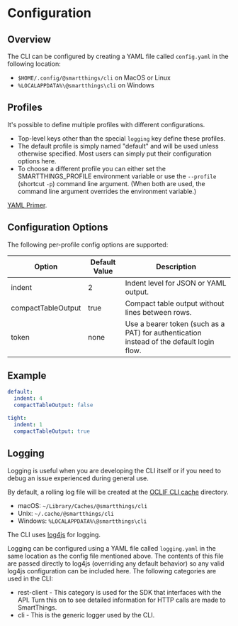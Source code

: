 # Configuration

## Overview

The CLI can be configured by creating a YAML file called `config.yaml` in the
following location:

* `$HOME/.config/@smartthings/cli` on MacOS or Linux
* `%LOCALAPPDATA%\@smartthings\cli` on Windows

## Profiles

It's possible to define multiple profiles with different configurations.

* Top-level keys other than the special `logging` key define these profiles.
* The default profile is simply named "default" and will be used unless otherwise
specified. Most users can simply put their configuration options here.
* To choose a different profile you can either set the SMARTTHINGS_PROFILE
environment variable or use the `--profile` (shortcut `-p`) command line
argument. (When both are used, the command line argument overrides the
environment variable.)

[YAML Primer](https://github.com/darvid/trine/wiki/YAML-Primer).

## Configuration Options

The following per-profile config options are supported:

| Option | Default Value | Description |
| -- | -- | -- |
| indent | 2 | Indent level for JSON or YAML output. |
| compactTableOutput | true | Compact table output without lines between rows. |
| token | none | Use a bearer token (such as a PAT) for authentication instead of the default login flow. |

## Example

```yaml
default:
  indent: 4
  compactTableOutput: false

tight:
  indent: 1
  compactTableOutput: true
```

## Logging

Logging is useful when you are developing the CLI itself or if you need to debug an issue experienced during general use.

By default, a rolling log file will be created at the [OCLIF CLI cache](https://oclif.io/docs/config) directory.
* macOS: `~/Library/Caches/@smartthings/cli`
* Unix: `~/.cache/@smartthings/cli`
* Windows: `%LOCALAPPDATA%\@smartthings\cli`

The CLI uses [log4js](https://log4js-node.github.io/log4js-node/) for logging.

Logging can be configured using a YAML file called `logging.yaml` in the same
location as the config file mentioned above. The contents of this file are
passed directly to log4js (overriding any default behavior) so any valid log4js configuration can be included
here. The following categories are used in the CLI:

* rest-client - This category is used for the SDK that interfaces with the API.
  Turn this on to see detailed information for HTTP calls are made to SmartThings.
* cli - This is the generic logger used by the CLI.

